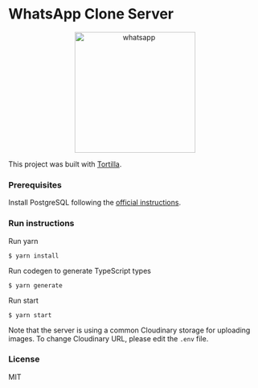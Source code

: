 # WhatsApp Clone Server

[//]: # (head-end)


<a href="https://medium.com/the-guild/react-graphql-typescript-postgresql-whatsapp-de1840c27d21"><p align="center"><img src="https://cdn-images-1.medium.com/max/1040/1*fFUJd7moWtjvMZ5dE-A80g.gif" alt="whatsapp" width="240"></p></a>

This project was built with [Tortilla](https://tortilla.academy).

### Prerequisites

Install PostgreSQL following the [official instructions](https://www.postgresql.org/docs/9.3/tutorial-install.html).

### Run instructions

Run yarn

    $ yarn install

Run codegen to generate TypeScript types

    $ yarn generate

Run start

    $ yarn start

Note that the server is using a common Cloudinary storage for uploading images. To change Cloudinary URL, please edit the `.env` file.

### License

MIT

